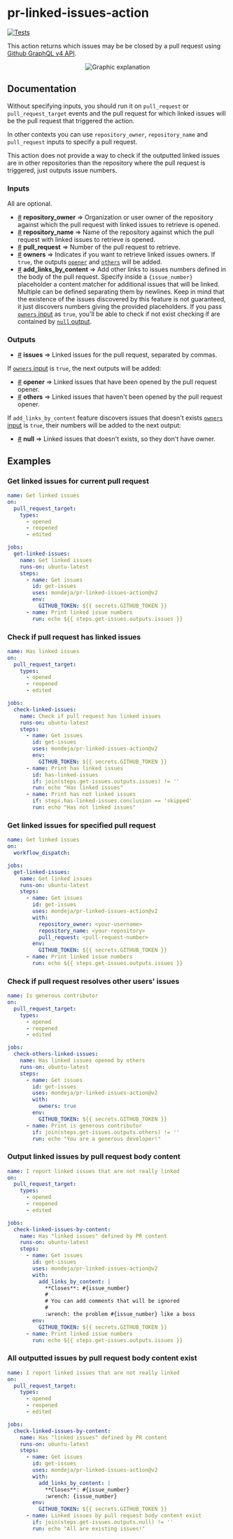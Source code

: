 # pr-linked-issues-action

[![Tests][tests-image]][tests-link]

This action returns which issues may be be closed by a pull request using
[Github GraphQL v4 API][graphql-api].

<p align="center">
  <img src="https://raw.githubusercontent.com/mondeja/pr-linked-issues-action/master/graphic-explanation.png" alt="Graphic explanation"></a>
</p>

## Documentation

Without specifying inputs, you should run it on `pull_request` or
`pull_request_target` events and the pull request for which linked issues
will be the pull request that triggered the action.

In other contexts you can use `repository_owner`, `repository_name` and
`pull_request` inputs to specify a pull request.

This action does not provide a way to check if the outputted linked issues are
in other repositories than the repository where the pull request is triggered,
just outputs issue numbers.

### Inputs

All are optional.

- <a name="input-repository_owner" href="#input-repository_owner">#</a>
 <b>repository_owner</b> ⇒ Organization or user owner of the repository against
 which the pull request with linked issues to retrieve is opened.
- <a name="input-repository_name" href="#input-repository_name">#</a>
 <b>repository_name</b> ⇒ Name of the repository against which the pull request
 with linked issues to retrieve is opened.
- <a name="input-pull_request" href="#input-pull_request">#</a>
 <b>pull_request</b> ⇒ Number of the pull request to retrieve.
- <a name="input-owners" href="#input-owners">#</a> <b>owners</b> ⇒ Indicates
 if you want to retrieve linked issues owners. If `true`, the outputs
 [`opener`](#output-opener) and [`others`](#output-others) will be added.
- <a name="add_links_by_content" href="#add_links_by_content">#</a> <b>add_links_by_content</b> ⇒ Add other links to issues numbers defined in the
 body of the pull request. Specify inside a `{issue_number}` placeholder
 a content matcher for additional issues that will be linked. Multiple can be
 defined separating them by newlines. Keep in mind that the existence of the
 issues discovered by this feature is not guaranteed, it just discovers
 numbers giving the provided placeholders. If you pass
 [`owners` input](#input-owners) as `true`, you'll be able to check if not
 exist checking if are contained by [`null` output](#output-null).

### Outputs

- <a name="output-issues" href="#output-issues">#</a> <b>issues</b> ⇒ Linked
 issues for the pull request, separated by commas.

If [`owners` input](#input-owners) is `true`, the next outputs will be added:

- <a name="output-opener" href="#output-opener">#</a> <b>opener</b> ⇒ Linked
 issues that have been opened by the pull request opener.
- <a name="output-others" href="#output-others">#</a> <b>others</b> ⇒ Linked
 issues that haven't been opened by the pull request opener.

If `add_links_by_content` feature discovers issues that doesn't exists
[`owners` input](#input-owners) is `true`, their numbers will be added to the
next output:

- <a name="output-null" href="#output-null">#</a> <b>null</b> ⇒ Linked
 issues that doesn't exists, so they don't have owner.

## Examples

### Get linked issues for current pull request

```yaml
name: Get linked issues
on:
  pull_request_target:
    types:
      - opened
      - reopened
      - edited

jobs:
  get-linked-issues:
    name: Get linked issues
    runs-on: ubuntu-latest
    steps:
      - name: Get issues
        id: get-issues
        uses: mondeja/pr-linked-issues-action@v2
        env:
          GITHUB_TOKEN: ${{ secrets.GITHUB_TOKEN }}
      - name: Print linked issue numbers
        run: echo ${{ steps.get-issues.outputs.issues }}
```

### Check if pull request has linked issues

```yaml
name: Has linked issues
on:
  pull_request_target:
    types:
      - opened
      - reopened
      - edited

jobs:
  check-linked-issues:
    name: Check if pull request has linked issues
    runs-on: ubuntu-latest
    steps:
      - name: Get issues
        id: get-issues
        uses: mondeja/pr-linked-issues-action@v2
        env:
          GITHUB_TOKEN: ${{ secrets.GITHUB_TOKEN }}
      - name: Print has linked issues
        id: has-linked-issues
        if: join(steps.get-issues.outputs.issues) != ''
        run: echo "Has linked issues"
      - name: Print has not linked issues
        if: steps.has-linked-issues.conclusion == 'skipped'
        run: echo "Has not linked issues"
```

### Get linked issues for specified pull request

```yaml
name: Get linked issues
on:
  workflow_dispatch:

jobs:
  get-linked-issues:
    name: Get linked issues
    runs-on: ubuntu-latest
    steps:
      - name: Get issues
        id: get-issues
        uses: mondeja/pr-linked-issues-action@v2
        with:
          repository_owner: <your-username>
          repository_name: <your-repository>
          pull_request: <pull-request-number>
        env:
          GITHUB_TOKEN: ${{ secrets.GITHUB_TOKEN }}
      - name: Print linked issue numbers
        run: echo ${{ steps.get-issues.outputs.issues }}
```

### Check if pull request resolves other users' issues

```yaml
name: Is generous contributor
on:
  pull_request_target:
    types:
      - opened
      - reopened
      - edited

jobs:
  check-others-linked-issues:
    name: Has linked issues opened by others
    runs-on: ubuntu-latest
    steps:
      - name: Get issues
        id: get-issues
        uses: mondeja/pr-linked-issues-action@v2
        with:
          owners: true
        env:
          GITHUB_TOKEN: ${{ secrets.GITHUB_TOKEN }}
      - name: Print is generous contributor
        if: join(steps.get-issues.outputs.others) != ''
        run: echo "You are a generous developer!"
```

### Output linked issues by pull request body content

```yaml
name: I report linked issues that are not really linked
on:
  pull_request_target:
    types:
      - opened
      - reopened
      - edited

jobs:
  check-linked-issues-by-content:
    name: Has "linked issues" defined by PR content
    runs-on: ubuntu-latest
    steps:
      - name: Get issues
        id: get-issues
        uses: mondeja/pr-linked-issues-action@v2
        with:
          add_links_by_content: |
            **Closes**: #{issue_number}
            #
            # You can add comments that will be ignored
            #
            :wrench: the problem #{issue_number} like a boss
        env:
          GITHUB_TOKEN: ${{ secrets.GITHUB_TOKEN }}
      - name: Print linked issue numbers
        run: echo ${{ steps.get-issues.outputs.issues }}
```

### All outputted issues by pull request body content exist

```yaml
name: I report linked issues that are not really linked
on:
  pull_request_target:
    types:
      - opened
      - reopened
      - edited

jobs:
  check-linked-issues-by-content:
    name: Has "linked issues" defined by PR content
    runs-on: ubuntu-latest
    steps:
      - name: Get issues
        id: get-issues
        uses: mondeja/pr-linked-issues-action@v2
        with:
          add_links_by_content: |
            **Closes**: #{issue_number}
            :wrench: {issue_number}
        env:
          GITHUB_TOKEN: ${{ secrets.GITHUB_TOKEN }}
      - name: Linked issues by pull request body content exist
        if: join(steps.get-issues.outputs.null) != ''
        run: echo "All are existing issues!"
```

[support-ref-closed-issues]: https://github.community/t/support-for-discovering-referenced-and-to-be-closed-issues-from-a-pr/14354/4
[graphql-api]: https://docs.github.com/en/graphql
[tests-image]: https://img.shields.io/github/workflow/status/mondeja/pr-linked-issues-action/CI?logo=github&label=tests
[tests-link]: https://github.com/mondeja/pr-linked-issues-action/actions?query=workflow%3ACI
